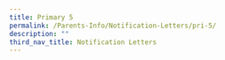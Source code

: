 ```yaml
---
title: Primary 5
permalink: /Parents-Info/Notification-Letters/pri-5/
description: ""
third_nav_title: Notification Letters
---
```


